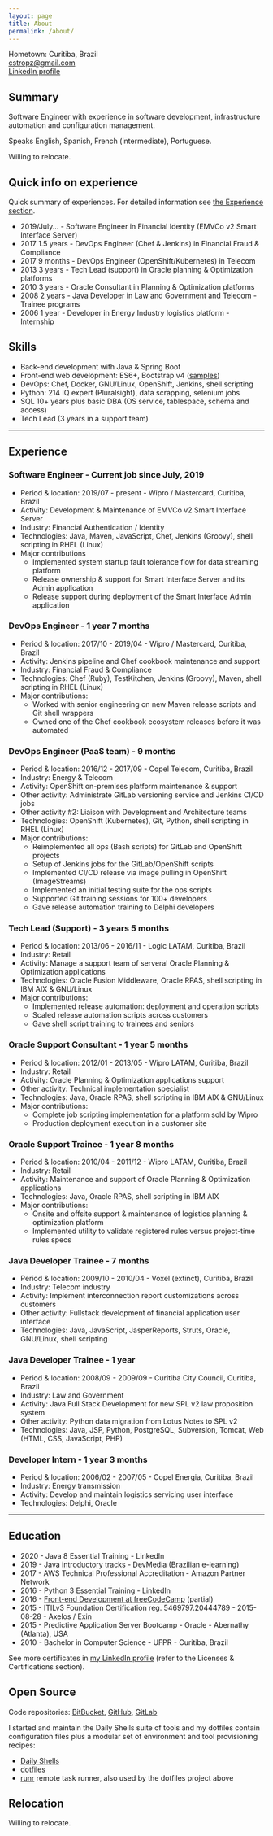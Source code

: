 ```yaml
---
layout: page
title: About
permalink: /about/
---
```


Hometown: Curitiba, Brazil  
cstropz@gmail.com  
[LinkedIn profile](https://linkedin.com/in/stroparo)  

## Summary

Software Engineer with experience in software development, infrastructure automation and configuration management.

Speaks English, Spanish, French (intermediate), Portuguese.

Willing to relocate.

## Quick info on experience

Quick summary of experiences. For detailed information see [the Experience section](#experience).

* 2019/July... - Software Engineer in Financial Identity (EMVCo v2 Smart Interface Server)
* 2017 1.5 years - DevOps Engineer (Chef & Jenkins) in Financial Fraud & Compliance
* 2017 9 months - DevOps Engineer (OpenShift/Kubernetes) in Telecom
* 2013 3 years - Tech Lead (support) in Oracle planning & Optimization platforms
* 2010 3 years - Oracle Consultant in Planning & Optimization platforms
* 2008 2 years - Java Developer in Law and Government and Telecom - Trainee programs
* 2006 1 year - Developer in Energy Industry logistics platform - Internship

## Skills

* Back-end development with Java & Spring Boot
* Front-end web development: ES6+, Bootstrap v4 ([samples](https://codepen.io/stroparo/full/qmLOYj/))
* DevOps: Chef, Docker, GNU/Linux, OpenShift, Jenkins, shell scripting
* Python: 214 IQ expert (Pluralsight), data scrapping, selenium jobs
* SQL 10+ years plus basic DBA (OS service, tablespace, schema and access)
* Tech Lead (3 years in a support team)

---

## Experience

### Software Engineer - Current job since July, 2019

* Period & location: 2019/07 - present - Wipro / Mastercard, Curitiba, Brazil
* Activity: Development & Maintenance of EMVCo v2 Smart Interface Server
* Industry: Financial Authentication / Identity
* Technologies: Java, Maven, JavaScript, Chef, Jenkins (Groovy), shell scripting in RHEL (Linux)
* Major contributions
  - Implemented system startup fault tolerance flow for data streaming platform
  - Release ownership & support for Smart Interface Server and its Admin application
  - Release support during deployment of the Smart Interface Admin application

### DevOps Engineer - 1 year 7 months

* Period & location: 2017/10 - 2019/04 - Wipro / Mastercard, Curitiba, Brazil
* Activity: Jenkins pipeline and Chef cookbook maintenance and support
* Industry: Financial Fraud & Compliance
* Technologies: Chef (Ruby), TestKitchen, Jenkins (Groovy), Maven, shell scripting in RHEL (Linux)
* Major contributions:
  - Worked with senior engineering on new Maven release scripts and Git shell wrappers
  - Owned one of the Chef cookbook ecosystem releases before it was automated

### DevOps Engineer (PaaS team) - 9 months

* Period & location: 2016/12 - 2017/09 - Copel Telecom, Curitiba, Brazil
* Industry: Energy & Telecom
* Activity: OpenShift on-premises platform maintenance & support
* Other activity: Administrate GitLab versioning service and Jenkins CI/CD jobs
* Other activity #2: Liaison with Development and Architecture teams
* Technologies: OpenShift (Kubernetes), Git, Python, shell scripting in RHEL (Linux)
* Major contributions:
  - Reimplemented all ops (Bash scripts) for GitLab and OpenShift projects
  - Setup of Jenkins jobs for the GitLab/OpenShift scripts
  - Implemented CI/CD release via image pulling in OpenShift (ImageStreams)
  - Implemented an initial testing suite for the ops scripts
  - Supported Git training sessions for 100+ developers
  - Gave release automation training to Delphi developers

### Tech Lead (Support) - 3 years 5 months

* Period & location: 2013/06 - 2016/11 - Logic LATAM, Curitiba, Brazil
* Industry: Retail
* Activity: Manage a support team of serveral Oracle Planning & Optimization applications
* Technologies: Oracle Fusion Middleware, Oracle RPAS, shell scripting in IBM AIX & GNU/Linux
* Major contributions:
  - Implemented release automation: deployment and operation scripts
  - Scaled release automation scripts across customers
  - Gave shell script training to trainees and seniors

### Oracle Support Consultant - 1 year 5 months

* Period & location: 2012/01 - 2013/05 - Wipro LATAM, Curitiba, Brazil
* Industry: Retail
* Activity: Oracle Planning & Optimization applications support
* Other activity: Technical implementation specialist
* Technologies: Java, Oracle RPAS, shell scripting in IBM AIX & GNU/Linux
* Major contributions:
  - Complete job scripting implementation for a platform sold by Wipro
  - Production deployment execution in a customer site

### Oracle Support Trainee - 1 year 8 months

* Period & location: 2010/04 - 2011/12 - Wipro LATAM, Curitiba, Brazil
* Industry: Retail
* Activity: Maintenance and support of Oracle Planning & Optimization applications
* Technologies: Java, Oracle RPAS, shell scripting in IBM AIX
* Major contributions:
  - Onsite and offsite support & maintenance of logistics planning & optimization platform
  - Implemented utility to validate registered rules versus project-time rules specs

### Java Developer Trainee - 7 months

* Period & location: 2009/10 - 2010/04 - Voxel (extinct), Curitiba, Brazil
* Industry: Telecom industry
* Activity: Implement interconnection report customizations across customers
* Other activity: Fullstack development of financial application user interface
* Technologies: Java, JavaScript, JasperReports, Struts, Oracle, GNU/Linux, shell scripting

### Java Developer Trainee - 1 year

* Period & location: 2008/09 - 2009/09 - Curitiba City Council, Curitiba, Brazil
* Industry: Law and Government
* Activity: Java Full Stack Development for new SPL v2 law proposition system
* Other activity: Python data migration from Lotus Notes to SPL v2
* Technologies: Java, JSP, Python, PostgreSQL, Subversion, Tomcat, Web (HTML, CSS, JavaScript, PHP)

### Developer Intern - 1 year 3 months

* Period & location: 2006/02 - 2007/05 - Copel Energia, Curitiba, Brazil
* Industry: Energy transmission
* Activity: Develop and maintain logistics servicing user interface
* Technologies: Delphi, Oracle

---

## Education

* 2020 - Java 8 Essential Training - LinkedIn
* 2019 - Java introductory tracks - DevMedia (Brazilian e-learning)
* 2017 - AWS Technical Professional Accreditation - Amazon Partner Network
* 2016 - Python 3 Essential Training - LinkedIn
* 2016 - [Front-end Development at freeCodeCamp](https://www.freecodecamp.org/stroparo) (partial)
* 2015 - ITILv3 Foundation Certification reg. 5469797.20444789 - 2015-08-28 - Axelos / Exin
* 2015 - Predictive Application Server Bootcamp - Oracle - Abernathy (Atlanta), USA
* 2010 - Bachelor in Computer Science - UFPR - Curitiba, Brazil

See more certificates in [my LinkedIn profile](https://linkedin.com/in/stroparo) (refer to the Licenses & Certifications section).

## Open Source

Code repositories: [BitBucket](https://bitbucket.org/stroparo), [GitHub](https://github.com/stroparo), [GitLab](https://gitlab.com/users/stroparo/projects)

I started and maintain the Daily Shells suite of tools and my dotfiles contain configuration files plus a modular set
of environment and tool provisioning recipes:

* [Daily Shells](https://github.com/stroparo/ds)
* [dotfiles](https://github.com/stroparo/dotfiles)
* [runr](https://github.com/stroparo/runr) remote task runner, also used by the dotfiles project above

## Relocation

Willing to relocate.
